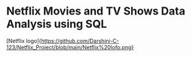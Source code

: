 # Netflix Movies and TV Shows Data Analysis using SQL
[Netflix logo]{https://github.com/Darshini-C-123/Netflix_Project/blob/main/Netflix%20lofo.png}
